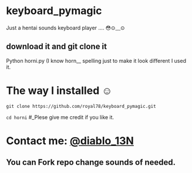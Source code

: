 # keyboard_pymagic
Just a hentai sounds keyboard player ....
😳⊙﹏⊙
## download it and git clone it
Python horni.py
(I know horn__ spelling just to make it look different I used it.
# The way I installed ☺️
`git clone https://github.com/royal78/keyboard_pymagic.git`

`cd horni`
#_Plese give me credit if you like it.
# Contact me: [@diablo_13N](t.me/diablo_13N)
## You can Fork repo change sounds of needed.
